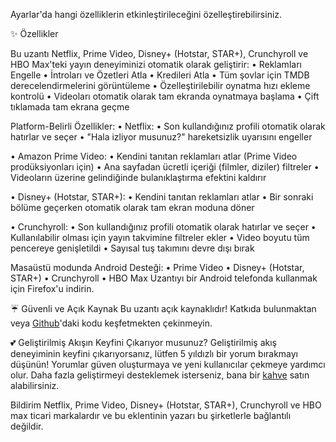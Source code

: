 Ayarlar'da hangi özelliklerin etkinleştirileceğini özelleştirebilirsiniz.

✨ Özellikler

Bu uzantı Netflix, Prime Video, Disney+ (Hotstar, STAR+), Crunchyroll ve HBO Max'teki yayın deneyiminizi otomatik olarak geliştirir:
  • Reklamları Engelle
  • İntroları ve Özetleri Atla
  • Kredileri Atla
  • Tüm şovlar için TMDB derecelendirmelerini görüntüleme
  • Özelleştirilebilir oynatma hızı ekleme kontrolü
  • Videoları otomatik olarak tam ekranda oynatmaya başlama
  • Çift tıklamada tam ekrana geçme

Platform-Belirli Özellikler:
  • Netflix:
      • Son kullandığınız profili otomatik olarak hatırlar ve seçer
      • "Hala izliyor musunuz?" hareketsizlik uyarısını engeller
  • Amazon Prime Video:
      • Kendini tanıtan reklamları atlar (Prime Video prodüksiyonları için)
      • Ana sayfadan ücretli içeriği (filmler, diziler) filtreler
      • Videoların üzerine gelindiğinde bulanıklaştırma efektini kaldırır
  • Disney+ (Hotstar, STAR+):
      • Kendini tanıtan reklamları atlar
      • Bir sonraki bölüme geçerken otomatik olarak tam ekran moduna döner
  • Crunchyroll:
      • Son kullandığınız profili otomatik olarak hatırlar ve seçer
      • Kullanılabilir olması için yayın takvimine filtreler ekler
      • Video boyutu tüm pencereye genişletildi
      • Sayısal tuş takımını devre dışı bırak
Masaüstü modunda Android Desteği:
  • Prime Video
  • Disney+ (Hotstar, STAR+)
  • Crunchyroll
  • HBO Max
Uzantıyı bir Android telefonda kullanmak için Firefox'u indirin.

☔ Güvenli ve Açık Kaynak
Bu uzantı açık kaynaklıdır! Katkıda bulunmaktan veya <a href='https://github.com/Dreamlinerm/Netflix-Prime-Auto-Skip' target='_blank'>Github</a>'daki kodu keşfetmekten çekinmeyin.

💕 Geliştirilmiş Akışın Keyfini Çıkarıyor musunuz? 
Geliştirilmiş akış deneyiminin keyfini çıkarıyorsanız, lütfen 5 yıldızlı bir yorum bırakmayı düşünün! Yorumlar güven oluşturmaya ve yeni kullanıcılar çekmeye yardımcı olur.
Daha fazla geliştirmeyi desteklemek isterseniz, bana bir <a href='https://github.com/sponsors/Dreamlinerm' target='_blank'>kahve</a> satın alabilirsiniz.

Bildirim
Netflix, Prime Video, Disney+ (Hotstar, STAR+), Crunchyroll ve HBO max ticari markalardır ve bu eklentinin yazarı bu şirketlerle bağlantılı değildir.